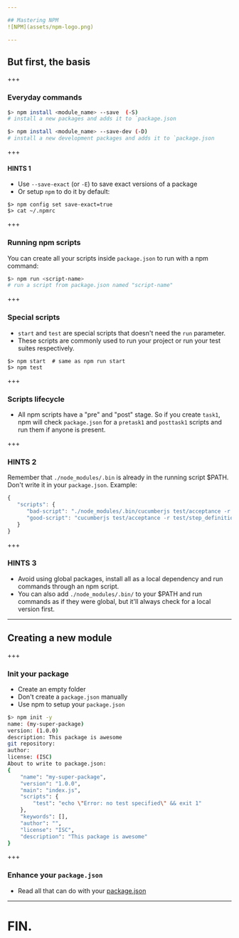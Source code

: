 ```yaml
---

## Mastering NPM
![NPM](assets/npm-logo.png)

--- 
```


## But first, the basis

+++

### Everyday commands

```sh
$> npm install <module_name> --save  (-S)
# install a new packages and adds it to `package.json
```
```sh
$> npm install <module_name> --save-dev (-D) 
# install a new development packages and adds it to `package.json
``` 

+++ 

#### HINTS 1

- Use `--save-exact` (or `-E`) to save exact versions of a package
- Or setup `npm` to do it by default: 

```
$> npm config set save-exact=true
$> cat ~/.npmrc
```

+++

### Running npm  scripts 

You can create all your scripts inside `package.json` to run with a npm command: 

```sh
$> npm run <script-name>
# run a script from package.json named "script-name" 
``` 

+++

### Special scripts

 - ```start``` and `test` are special scripts that doesn't need the `run` parameter. 
 - These scripts are commonly used to run your project or run your test suites respectively.

```
$> npm start  # same as npm run start
$> npm test
``` 

+++ 

### Scripts lifecycle

- All npm scripts have a "pre" and "post" stage. So if you create `task1`, npm will check `package.json` for a  `pretask1` and `posttask1` scripts and run them if anyone is present.

+++ 

### HINTS 2

Remember that `./node_modules/.bin` is already in the running script $PATH. Don't write it in your `package.json`. Example: 

```js
{
   "scripts": {
      "bad-script": "./node_modules/.bin/cucumberjs test/acceptance -r test/step_definitions",
      "good-script": "cucumberjs test/acceptance -r test/step_definitions"
   }
}

``` 

+++ 

### HINTS 3

 - Avoid using global packages, install all as a local dependency and run commands through an npm script. 
 - You can also add `./node_modules/.bin/` to your $PATH and run commands as if they were global, but it'll always check for a local version first. 

---

## Creating a new module

+++

### Init your package

- Create an empty folder
- Don't create a `package.json` manually
- Use npm to setup your `package.json`

```sh
$> npm init -y 
name: (my-super-package)
version: (1.0.0)
description: This package is awesome
git repository:
author:
license: (ISC)
About to write to package.json:
{
    "name": "my-super-package",
    "version": "1.0.0",
    "main": "index.js",
    "scripts": {
        "test": "echo \"Error: no test specified\" && exit 1"
    },
    "keywords": [],
    "author": "",
    "license": "ISC",
    "description": "This package is awesome"
}
``` 

+++ 

### Enhance your `package.json` 

- Read all that can do with your [package.json](https://docs.npmjs.com/files/package.json)

--- 

# FIN.
